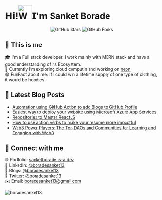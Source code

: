 
<h1 align="left"><a herf="https://www.linkedin.com/in/boradesanket13/"> 𝗛𝗶!<img src="https://user-images.githubusercontent.com/79035081/208421932-fddfb58d-03e8-40ee-90f0-e6daa850186f.gif" 
         alt="Waving hand animated gif"
         height="45"
         width="45" />𝗜'𝗺 Sanket Borade</h1>

<div style="text-align: center;">
         <img src="https://img.shields.io/badge/dynamic/json?logo=github&label=GitHub%20Stars%20Earned&style=for-the-badge&query=%24.stars&url=https://api.github-star-counter.workers.dev/user/boradesanket13" alt="GitHub Stars">
         <img src="https://img.shields.io/badge/dynamic/json?logo=github&label=GitHub%20Forks%20Received&style=for-the-badge&query=%24.forks&url=https://api.github-star-counter.workers.dev/user/boradesanket13" alt="GitHub Forks">
</div>

## 🌟 This is me
🎓 I'm a Full stack developer. I work mainly with MERN stack and have a good understanding of its Ecosystem. <br>
📘 Currently I’m exploring cloud computin and working on [neon](https://github.com/boradesanket13/neon)<br>
😁 FunFact about me: If I could win a lifetime supply of one type of clothing, it would be hoodies.
                
         
## 📝 Latest Blog Posts
<!-- BLOG-POST-LIST:START -->
- [Automation using GitHub Action to add Blogs to GitHub Profile](https://boradesanket13.hashnode.dev/automation-using-github-action-to-add-blogs-to-github-profile)
- [Easiest way to deploy your website using Microsoft Azure App Services](https://boradesanket13.hashnode.dev/easiest-way-to-deploy-your-website-using-microsoft-azure-app-services-d074d8ffc7c0)
- [Repositories to Master ReactJS](https://boradesanket13.hashnode.dev/repositories-to-master-reactjs)
- [How to use action verbs to make your resume more impactful](https://boradesanket13.hashnode.dev/how-to-use-action-verbs-to-make-your-resume-more-impactful-7e535f6f60ad)
- [Web3 Power Players: The Top DAOs and Communities for Learning and Engaging with Web3](https://boradesanket13.hashnode.dev/web3-power-players-the-top-daos-and-communities-for-learning-and-engaging-with-web3-b6c7d64e6249)
<!-- BLOG-POST-LIST:END -->

## 🤗 Connect with me
🌐 Portfolio: <a href="https://sanketborade.is-a.dev/">sanketborade.is-a.dev</a> <br>
🤝 LinkedIn: <a href="https://www.linkedin.com/in/boradesanket13/">@boradesanket13</a>  <br>
📜 Blogs: <a href="https://boradesanket13.hashnode.dev/newsletter">@boradesanket13</a> <br>
🤖 Twitter: <a href="https://twitter.com/boradesanket13">@boradesanket13</a>  <br>
✉️ Email: <a herf="mailto:boradesanket13@gmail.com">boradesanket13@gmail.com</a> <br>


<img src="https://komarev.com/ghpvc/?username=boradesanket13&label=GitHub%20Profile%20Views&color=FF00FF&style=flat" alt="boradesanket13" />



